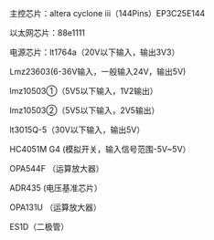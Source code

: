 主控芯片：altera cyclone iii（144Pins）EP3C25E144

以太网芯片：88e1111

电源芯片：lt1764a（20V以下输入，输出3V3）

Lmz23603(6-36V输入，一般输入24V，输出5V)

lmz10503①（5V5以下输入，1V2输出）

lmz10503②（5V5以下输入，2V5输出）

lt3015Q-5（30V以下输入，输出5V）

HC4051M G4 (模拟开关，输入信号范围-5V~5V）

OPA544F （运算放大器）

ADR435 (电压基准芯片）

OPA131U （运算放大器）

ES1D（二极管）
